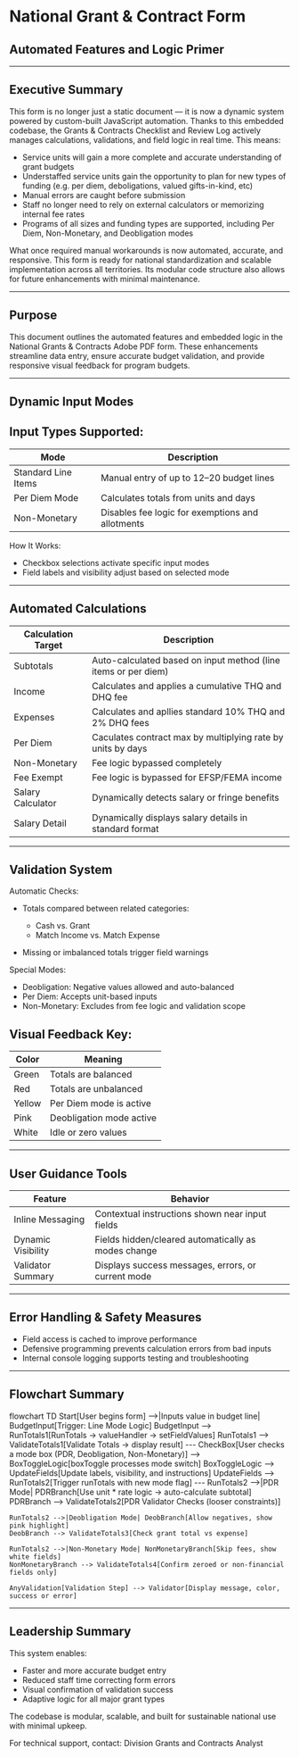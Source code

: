 # National Grant & Contract Form

## Automated Features and Logic Primer

---

## Executive Summary

This form is no longer just a static document — it is now a dynamic system powered by custom-built JavaScript automation. Thanks to this embedded codebase, the Grants & Contracts Checklist and Review Log actively manages calculations, validations, and field logic in real time. This means:

* Service units will gain a more complete and accurate understanding of grant budgets
* Understaffed service units gain the opportunity to plan for new types of funding (e.g. per diem, deboligations, valued gifts-in-kind, etc)
* Manual errors are caught before submission
* Staff no longer need to rely on external calculators or memorizing internal fee rates
* Programs of all sizes and funding types are supported, including Per Diem, Non-Monetary, and Deobligation modes

What once required manual workarounds is now automated, accurate, and responsive. This form is ready for national standardization and scalable implementation across all territories. Its modular code structure also allows for future enhancements with minimal maintenance.

---

## Purpose

This document outlines the automated features and embedded logic in the National Grants & Contracts Adobe PDF form. These enhancements streamline data entry, ensure accurate budget validation, and provide responsive visual feedback for program budgets.

---

## Dynamic Input Modes

## Input Types Supported:

| Mode                | Description                                      |
| ------------------- | ------------------------------------------------ |
| Standard Line Items | Manual entry of up to 12–20 budget lines         |
| Per Diem Mode       | Calculates totals from units and days            |
| Non-Monetary        | Disables fee logic for exemptions and allotments |

How It Works:

* Checkbox selections activate specific input modes
* Field labels and visibility adjust based on selected mode

---

## Automated Calculations

| Calculation Target | Description                                                    |
| ------------------ | -------------------------------------------------------------- |
| Subtotals          | Auto-calculated based on input method (line items or per diem) |
| Income             | Calculates and applies a cumulative THQ and DHQ fee            |
| Expenses           | Calculates and apllies standard 10% THQ and 2% DHQ fees        |
| Per Diem           | Caculates contract max by multiplying rate by units by days    |
| Non-Monetary       | Fee logic bypassed completely                                  |
| Fee Exempt         | Fee logic is bypassed for EFSP/FEMA income                     |
| Salary Calculator  | Dynamically detects salary or fringe benefits                  |
| Salary Detail      | Dynamically displays salary details in standard format         |

---

## Validation System

Automatic Checks:

* Totals compared between related categories:

  * Cash vs. Grant
  * Match Income vs. Match Expense
* Missing or imbalanced totals trigger field warnings

Special Modes:

* Deobligation: Negative values allowed and auto-balanced
* Per Diem: Accepts unit-based inputs
* Non-Monetary: Excludes from fee logic and validation scope

## Visual Feedback Key:

| Color  | Meaning                  |
| ------ | ------------------------ |
| Green  | Totals are balanced      |
| Red    | Totals are unbalanced    |
| Yellow | Per Diem mode is active  |
| Pink   | Deobligation mode active |
| White  | Idle or zero values      |

---

## User Guidance Tools

| Feature            | Behavior                                            |
| ------------------ | --------------------------------------------------- |
| Inline Messaging   | Contextual instructions shown near input fields     |
| Dynamic Visibility | Fields hidden/cleared automatically as modes change |
| Validator Summary  | Displays success messages, errors, or current mode  |

---

## Error Handling & Safety Measures

* Field access is cached to improve performance
* Defensive programming prevents calculation errors from bad inputs
* Internal console logging supports testing and troubleshooting

---

## Flowchart Summary

flowchart TD
    Start[User begins form] -->|Inputs value in budget line| BudgetInput[Trigger: Line Mode Logic]
    BudgetInput --> RunTotals1[RunTotals → valueHandler → setFieldValues]
    RunTotals1 --> ValidateTotals1[Validate Totals → display result]
    ---
    CheckBox[User checks a mode box (PDR, Deobligation, Non-Monetary)] --> BoxToggleLogic[boxToggle processes mode switch]
    BoxToggleLogic --> UpdateFields[Update labels, visibility, and instructions]
    UpdateFields --> RunTotals2[Trigger runTotals with new mode flag]
    ---
    RunTotals2 -->|PDR Mode| PDRBranch[Use unit * rate logic → auto-calculate subtotal]
    PDRBranch --> ValidateTotals2[PDR Validator Checks (looser constraints)]

    RunTotals2 -->|Deobligation Mode| DeobBranch[Allow negatives, show pink highlight]
    DeobBranch --> ValidateTotals3[Check grant total vs expense]

    RunTotals2 -->|Non-Monetary Mode| NonMonetaryBranch[Skip fees, show white fields]
    NonMonetaryBranch --> ValidateTotals4[Confirm zeroed or non-financial fields only]

    AnyValidation[Validation Step] --> Validator[Display message, color, success or error]

---

## Leadership Summary

This system enables:

* Faster and more accurate budget entry
* Reduced staff time correcting form errors
* Visual confirmation of validation success
* Adaptive logic for all major grant types

The codebase is modular, scalable, and built for sustainable national use with minimal upkeep.

For technical support, contact: Division Grants and Contracts Analyst
